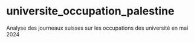 # universite_occupation_palestine
 Analyse des journeaux suisses sur les occupations des université en mai 2024
